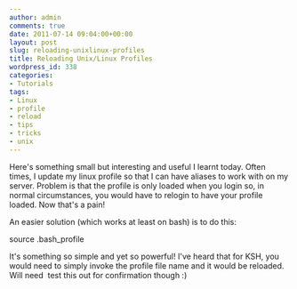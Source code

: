 ```yaml
---
author: admin
comments: true
date: 2011-07-14 09:04:00+00:00
layout: post
slug: reloading-unixlinux-profiles
title: Reloading Unix/Linux Profiles
wordpress_id: 338
categories:
- Tutorials
tags:
- Linux
- profile
- reload
- tips
- tricks
- unix
---
```


Here's something small but interesting and useful I learnt today. Often times, I update my linux profile so that I can have aliases to work with on my server. Problem is that the profile is only loaded when you login so, in normal circumstances, you would have to relogin to have your profile loaded. Now that's a pain!

An easier solution (which works at least on bash) is to do this:


source .bash_profile


It's something so simple and yet so powerful! I've heard that for KSH, you would need to simply invoke the profile file name and it would be reloaded. Will need  test this out for confirmation though :)
